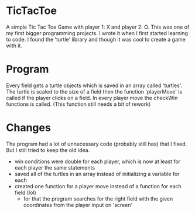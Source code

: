 # TicTacToe 

A simple Tic Tac Toe Game with player 1: X and player 2: O.
This was one of my first bigger programming projects. I wrote it when 
I first started learning to code. I found the 'turtle' library and though
it was cool to create a game with it. 

# Program
Every field gets a turtle objects which is saved in an array called 'turtles'.
The turtle is scaled to the size of a field then the function 'playerMove' is called 
if the player clicks on a field. In every player move the checkWin functions is called.
(This function still needs a bit of rework)

# Changes
The program had a lot of unnecessary code (probably still has) that I fixed. But I still tried to keep the old idea.

- win conditions were double for each player, which is now at least for each player the same statements
- saved all of the turtles in an array instead of initializing a variable for each
- created one function for a player move instead of a function for each field (lol)
  - for that the program searches for the right field with the given coordinates from the player input on 'screen'
